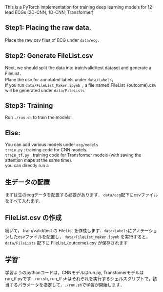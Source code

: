 This is a PyTorch implementation for training deep learning models for 12-lead ECGs (2D-CNN, 1D-CNN, Transformer)

## Step1: Placing the raw data.

Place the raw csv files of ECG under `data/ecg`．

## Step2: Generate FileList.csv

Next, we should split the data into train/valid/test dataset and generate a FileList．<br>
Place the csv for annotated labels under `data/Labels`，<br>
If you run `data/FileList_Maker.ipynb `, a file named FileList_{outcome}.csv will be generated under `data/FileLists`

## Step3: Training
Run `./run.sh` to train the models!<br>

## Else:
You can add various models under `ecg/models` <br>
`train.py` : training code for CNN models. <br>
`train_tf.py` : training code for Transformer models (with saving the attention maps at the same time). <br>
you can directly run a 



## 生データの配置

まずは生のecgデータを配置する必要があります．
`data/ecg`配下にcsvファイルをすべて入れます．

## FileList.csv の作成

続いて， train/valid/test の FileList を作成します．`data/Labels`にアノテーションしたcsvファイルを配置し，
` data/FileList_Maker.ipynb ` を実行すると，`data/FileLists` 配下に FileList_{outcome}.csv が保存されます

## 学習`
学習ようのpythonコードは，CNNモデルはrun.py, Transfomerモデルはrun_tf.pyです．run.sh, run_tf.shはそれぞれを実行するシェルスクリプトで，該当するパラメータを指定して，`./run.sh`で学習が開始します．
